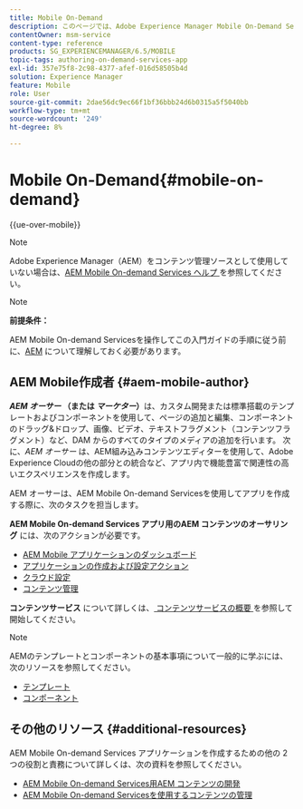 ```yaml
---
title: Mobile On-Demand
description: このページでは、Adobe Experience Manager Mobile On-Demand Services オーサーの役割と責務について説明します。
contentOwner: msm-service
content-type: reference
products: SG_EXPERIENCEMANAGER/6.5/MOBILE
topic-tags: authoring-on-demand-services-app
exl-id: 357e75f8-2c98-4377-afef-016d58505b4d
solution: Experience Manager
feature: Mobile
role: User
source-git-commit: 2dae56dc9ec66f1bf36bbb24d6b0315a5f5040bb
workflow-type: tm+mt
source-wordcount: '249'
ht-degree: 8%

---
```


# Mobile On-Demand{#mobile-on-demand}

{{ue-over-mobile}}

>[!NOTE]
>
>Adobe Experience Manager（AEM）をコンテンツ管理ソースとして使用していない場合は、[AEM Mobile On-demand Services ヘルプ ](https://helpx.adobe.com/digital-publishing-solution/topics.html) を参照してください。

>[!NOTE]
>
>**前提条件：**
>
>AEM Mobile On-demand Servicesを操作してこの入門ガイドの手順に従う前に、[AEM](/help/sites-deploying/deploy.md) について理解しておく必要があります。

## AEM Mobile作成者 {#aem-mobile-author}

***AEM オーサー* （または *マーケター*） &#x200B;** は、カスタム開発または標準搭載のテンプレートおよびコンポーネントを使用して、ページの追加と編集、コンポーネントのドラッグ&amp;ドロップ、画像、ビデオ、テキストフラグメント（コンテンツフラグメント）など、DAM からのすべてのタイプのメディアの追加を行います。 次に、*AEM オーサー* は、AEM組み込みコンテンツエディターを使用して、Adobe Experience Cloudの他の部分との統合など、アプリ内で機能豊富で関連性の高いエクスペリエンスを作成します。

AEM オーサーは、AEM Mobile On-demand Servicesを使用してアプリを作成する際に、次のタスクを担当します。

**AEM Mobile On-demand Services アプリ用のAEM コンテンツのオーサリング** には、次のアクションが必要です。

* [AEM Mobile アプリケーションのダッシュボード](/help/mobile/mobile-apps-ondemand-application-dashboard.md)
* [アプリケーションの作成および設定アクション](/help/mobile/mobile-apps-ondemand-application-create-configure-action.md)
* [クラウド設定](/help/mobile/mobile-on-demand-associating-an-on-demand-app-to-cloud-configuration.md)
* [コンテンツ管理](/help/mobile/mobile-apps-ondemand-manage-content-ondemand.md)

**コンテンツサービス** について詳しくは、[ コンテンツサービスの概要 ](/help/mobile/develop-content-as-a-service.md) を参照して開始してください。

>[!NOTE]
>
>AEMのテンプレートとコンポーネントの基本事項について一般的に学ぶには、次のリソースを参照してください。
>
>* [テンプレート](/help/sites-developing/templates.md)
>* [コンポーネント](/help/sites-developing/components.md)
>

## その他のリソース {#additional-resources}

AEM Mobile On-demand Services アプリケーションを作成するための他の 2 つの役割と責務について詳しくは、次の資料を参照してください。

* [AEM Mobile On-demand Services用AEM コンテンツの開発](/help/mobile/aem-mobile-on-demand.md)
* [AEM Mobile On-demand Servicesを使用するコンテンツの管理](/help/mobile/aem-mobile.md)
